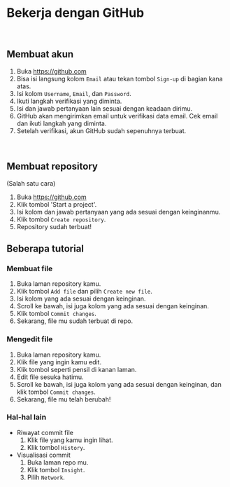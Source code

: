 # Bekerja dengan GitHub

<p>&nbsp;</p>

## Membuat akun
1. Buka https://github.com
2. Bisa isi langsung kolom `Email` atau tekan tombol ``Sign-up`` di bagian kana atas.
3. Isi kolom `Username`, `Email`, dan `Password`.
4. Ikuti langkah verifikasi yang diminta.
5. Isi dan jawab pertanyaan lain sesuai dengan keadaan dirimu.
6. GitHub akan mengirimkan email untuk verifikasi data email. Cek email dan ikuti langkah yang diminta.
7. Setelah verifikasi, akun GitHub sudah sepenuhnya terbuat.

<p>&nbsp;</p>

## Membuat repository
(Salah satu cara)

1. Buka https://github.com
2. Klik tombol 'Start a project'.
3. Isi kolom dan jawab pertanyaan yang ada sesuai dengan keinginanmu.
4. Klik tombol `Create repository`.
5. Repository sudah terbuat!

## Beberapa tutorial
### Membuat file
1. Buka laman repository kamu.
2. Klik tombol `Add file` dan pilih `Create new file`.
3. Isi kolom yang ada sesuai dengan keinginan.
4. Scroll ke bawah, isi juga kolom yang ada sesuai dengan keinginan.
5. Klik tombol `Commit changes`.
6. Sekarang, file mu sudah terbuat di repo.

### Mengedit file
1. Buka laman repository kamu.
2. Klik file yang ingin kamu edit.
3. Klik tombol seperti pensil di kanan laman.
4. Edit file sesuka hatimu.
5. Scroll ke bawah, isi juga kolom yang ada sesuai dengan keinginan, dan klik tombol `Commit changes`.
6. Sekarang, file mu telah berubah!

### Hal-hal lain
- Riwayat commit file
    1. Klik file yang kamu ingin lihat.
    2. Klik tombol `History`.
- Visualisasi commit
    1. Buka laman repo mu.
    2. Klik tombol `Insight`.
    3. Pilih `Network`.